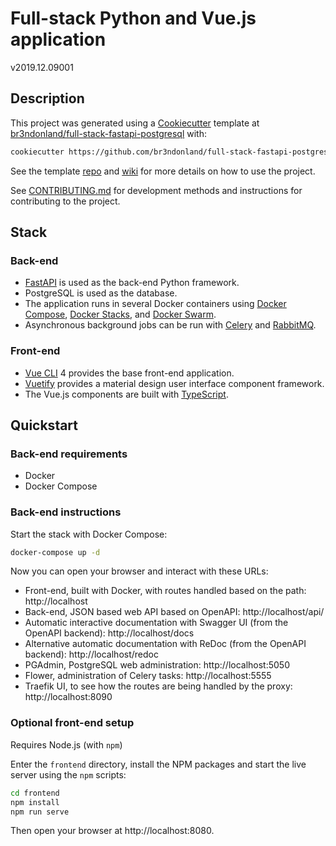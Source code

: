 # Full-stack Python and Vue.js application

v2019.12.09001

## Description

This project was generated using a [Cookiecutter](https://cookiecutter.readthedocs.io/en/latest/) template at [br3ndonland/full-stack-fastapi-postgresql](https://github.com/br3ndonland/full-stack-fastapi-postgresql) with:

```bash
cookiecutter https://github.com/br3ndonland/full-stack-fastapi-postgresql
```

See the template [repo](https://github.com/br3ndonland/full-stack-fastapi-postgresql) and [wiki](https://github.com/br3ndonland/full-stack-fastapi-postgresql/wiki) for more details on how to use the project.

See [CONTRIBUTING.md](./.github/CONTRIBUTING.md) for development methods and instructions for contributing to the project.

## Stack

### Back-end

- [FastAPI](fastapi.tiangolo.com/) is used as the back-end Python framework.
- PostgreSQL is used as the database.
- The application runs in several Docker containers using [Docker Compose](https://docs.docker.com/compose/), [Docker Stacks](https://docs.docker.com/compose/bundles/), and [Docker Swarm](https://dockerswarm.rocks/).
- Asynchronous background jobs can be run with [Celery](https://pypi.org/project/celery/) and [RabbitMQ](https://www.rabbitmq.com/).

### Front-end

- [Vue CLI](https://cli.vuejs.org/) 4 provides the base front-end application.
- [Vuetify](https://vuetifyjs.com/en/) provides a material design user interface component framework.
- The Vue.js components are built with [TypeScript](https://www.typescriptlang.org/).

## Quickstart

### Back-end requirements

- Docker
- Docker Compose

### Back-end instructions

Start the stack with Docker Compose:

```bash
docker-compose up -d
```

Now you can open your browser and interact with these URLs:

- Front-end, built with Docker, with routes handled based on the path: http://localhost
- Back-end, JSON based web API based on OpenAPI: http://localhost/api/
- Automatic interactive documentation with Swagger UI (from the OpenAPI backend): http://localhost/docs
- Alternative automatic documentation with ReDoc (from the OpenAPI backend): http://localhost/redoc
- PGAdmin, PostgreSQL web administration: http://localhost:5050
- Flower, administration of Celery tasks: http://localhost:5555
- Traefik UI, to see how the routes are being handled by the proxy: http://localhost:8090

### Optional front-end setup

Requires Node.js (with `npm`)

Enter the `frontend` directory, install the NPM packages and start the live server using the `npm` scripts:

```bash
cd frontend
npm install
npm run serve
```

Then open your browser at http://localhost:8080.
